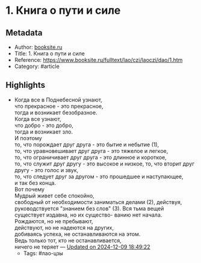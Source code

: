 # 1. Книга о пути и силе

## Metadata
- Author: [booksite.ru]()
- Title: 1. Книга о пути и силе
- Reference: https://www.booksite.ru/fulltext/lao/czi/laoczi/dao/1.htm
- Category: #article

## Highlights
- Когда все в Поднебесной узнают,                   
     что прекрасное - это прекрасное,                  
     тогда и возникает безобразное.                    
     Когда все узнают,                                 
     что добро - это добро,                            
     тогда и возникает зло.                            
     И поэтому                                         
     то, что порождает друг друга - это бытие и небытие
(1),                                                   
     то, что  уравновешивает друг друга - это тяжелое и
легкое,                                                
     то, что ограничивает друг друга -  это  длинное  и
короткое,                                              
     то, что служит друг другу - это высокое и низкое, 
     то, что вторит друг другу - это голос и звук,     
     то, что  следует  друг за другом - это прошедшее и
наступающее,                                           
     и так без конца.                                  
     Вот почему                                        
     Мудрый живет себе спокойно,                       
     свободный от необходимости заниматься делами (2), 
     действуя, руководствуется "знанием без слов" (3). 
     Вся тьма вещей существует издавна, но их существо-
ванию нет начала.                                      
     Рождаются, но не пребывают,                       
     действуют, но не надеются на других,              
     добиваясь успеха, не останавливаются на этом.     
     Ведь только тот, кто не останавливается,          
     ничего не теряет — [Updated on 2024-12-09 18:49:22](https://hyp.is/KM4YXrZFEe-2JmtuO84oAg/www.booksite.ru/fulltext/lao/czi/laoczi/dao/1.htm)
   - Tags: #лао-цзы
